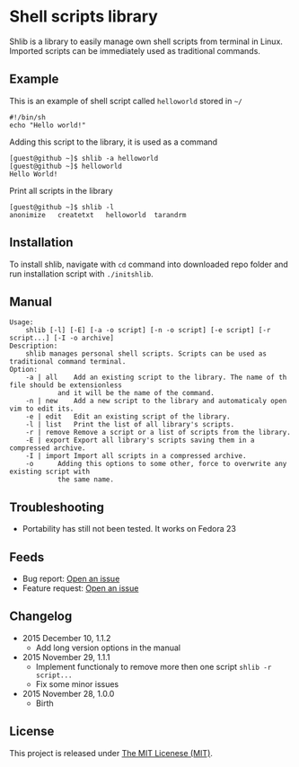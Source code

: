 # Shell scripts library
Shlib is a library to easily manage own shell scripts from terminal in Linux. Imported scripts can be immediately used as traditional commands.

## Example
This is an example of shell script called `helloworld` stored in `~/`
```Shell
#!/bin/sh
echo "Hello world!"
```
Adding this script to the library, it is used as a command
```ShellSession
[guest@github ~]$ shlib -a helloworld
[guest@github ~]$ helloworld
Hello World!
```
Print all scripts in the library
```ShellSession
[guest@github ~]$ shlib -l
anonimize	createtxt	helloworld	tarandrm
```

## Installation
To install shlib, navigate with `cd` command into downloaded repo folder and run installation script with `./initshlib`.

## Manual
```
Usage:
	shlib [-l] [-E] [-a -o script] [-n -o script] [-e script] [-r script...] [-I -o archive]
Description:
	shlib manages personal shell scripts. Scripts can be used as traditional command terminal.
Option:
	-a | all	Add an existing script to the library. The name of th file should be extensionless
			and it will be the name of the command.
	-n | new	Add a new script to the library and automaticaly open vim to edit its.
	-e | edit	Edit an existing script of the library.
	-l | list	Print the list of all library's scripts.
	-r | remove	Remove a script or a list of scripts from the library.
	-E | export	Export all library's scripts saving them in a compressed archive.
	-I | import	Import all scripts in a compressed archive.
	-o		Adding this options to some other, force to overwrite any existing script with
			the same name.
```

## Troubleshooting
* Portability has still not been tested. It works on Fedora 23

## Feeds
* Bug report: [Open an issue](https://github.com/matteocellucci/shlib/issues/new)
* Feature request: [Open an issue](https://github.com/matteocellucci/shlib/issues/new)

## Changelog
* 2015 December 10, 1.1.2
	- Add long version options in the manual
* 2015 November 29, 1.1.1
	- Implement functionaly to remove more then one script `shlib -r script...`
	- Fix some minor issues
* 2015 November 28, 1.0.0
	- Birth

## License
This project is released under [The MIT Licenese (MIT)](https://github.com/matteocellucci/shlib/blob/master/license).
